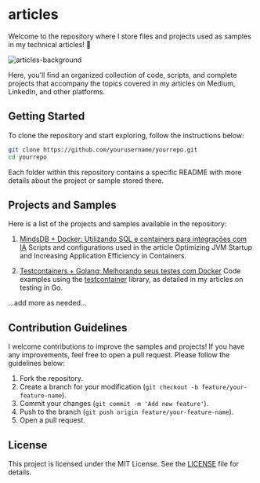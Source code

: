 # articles
Welcome to the repository where I store files and projects used as samples in my technical articles! 🚀

![articles-background](https://i.imgur.com/gxDMsNL.png)

Here, you'll find an organized collection of code, scripts, and complete projects that accompany the topics covered in my articles on Medium, LinkedIn, and other platforms.

## Getting Started
To clone the repository and start exploring, follow the instructions below:

```bash
git clone https://github.com/yourusername/yourrepo.git
cd yourrepo
```
Each folder within this repository contains a specific README with more details about the project or sample stored there.

## Projects and Samples
Here is a list of the projects and samples available in the repository:

1. [MindsDB + Docker: Utilizando SQL e containers para integrações com IA](https://dev.to/rflpazini/mindsdb-docker-utilizando-sql-e-containers-para-integracoes-com-ia-edc)
Scripts and configurations used in the article Optimizing JVM Startup and Increasing Application Efficiency in Containers.

2. [Testcontainers + Golang: Melhorando seus testes com Docker](https://dev.to/rflpazini/testcontainers-golang-melhorando-seus-testes-com-docker-2hb7)
Code examples using the [testcontainer](https://testcontainers.com/guides/getting-started-with-testcontainers-for-go/) library, as detailed in my articles on testing in Go.

...add more as needed...

## Contribution Guidelines
I welcome contributions to improve the samples and projects! If you have any improvements, feel free to open a pull request. Please follow the guidelines below:

1. Fork the repository.
2. Create a branch for your modification (`git checkout -b feature/your-feature-name`).
3. Commit your changes (`git commit -m 'Add new feature'`).
4. Push to the branch (`git push origin feature/your-feature-name`).
5. Open a pull request.

## License
This project is licensed under the MIT License. See the [LICENSE](https://rflpazini.mit-license.org/) file for details.
